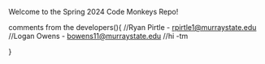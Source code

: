 Welcome to the Spring 2024 Code Monkeys Repo!


comments from the developers(){
//Ryan Pirtle - rpirtle1@murraystate.edu
//Logan Owens - bowens11@murraystate.edu
//hi -tm

}

